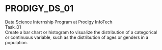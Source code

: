 # PRODIGY_DS_01
Data Science Internship Program at Prodigy InfoTech<br />
Task_01     
Create a bar chart or histogram to visualize the distribution of a categorical or continuous variable, such as the distribution of ages or genders in a population.
